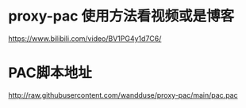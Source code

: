 # proxy-pac 使用方法看视频或是博客
https://www.bilibili.com/video/BV1PG4y1d7C6/
# PAC脚本地址
http://raw.githubusercontent.com/wandduse/proxy-pac/main/pac.pac
